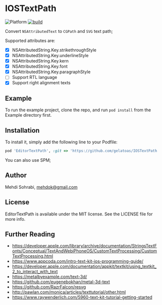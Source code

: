 # IOSTextPath

![Platform](https://img.shields.io/badge/platform-iOS-green) [![build](https://github.com/gelatoas/IOSTextPath/actions/workflows/build.yml/badge.svg)](https://github.com/gelatoas/IOSTextPath/actions/workflows/build.yml)

Convert `NSAttributedText` to `CGPath` and `SVG` text path;

Supported attributes are:
- [x] NSAttributedString.Key.strikethroughStyle
- [x] NSAttributedString.Key.underlineStyle
- [x] NSAttributedString.Key.kern
- [x] NSAttributedString.Key.font
- [x] NSAttributedString.Key.paragraphStyle
- [ ] Support RTL language
- [x] Support right alignment texts

## Example

To run the example project, clone the repo, and run `pod install` from the Example directory first.


## Installation

To install it, simply add the following line to your Podfile:

```ruby
pod 'EditorTextPath', :git => 'https://github.com/gelatoas/IOSTextPath.git'
```

You can also use SPM;

## Author

Mehdi Sohrabi, mehdok@gmail.com

## License

EditorTextPath is available under the MIT license. See the LICENSE file for more info.

## Further Reading
- https://developer.apple.com/library/archive/documentation/StringsTextFonts/Conceptual/TextAndWebiPhoneOS/CustomTextProcessing/CustomTextProcessing.html
- https://www.appcoda.com/intro-text-kit-ios-programming-guide/
- https://developer.apple.com/documentation/appkit/textkit/using_textkit_2_to_interact_with_text
- https://metalbyexample.com/text-3d/
- https://github.com/eugenebokhan/metal-3d-text
- https://github.com/RazrFalcon/resvg
- http://pawlan.com/monica/articles/texttutorial/other.html
- https://www.raywenderlich.com/5960-text-kit-tutorial-getting-started
